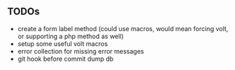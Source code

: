 ## TODOs

* create a form label method (could use macros, would mean forcing volt, or supporting a php method as well)
* setup some useful volt macros
* error collection for missing error messages
* git hook before commit dump db